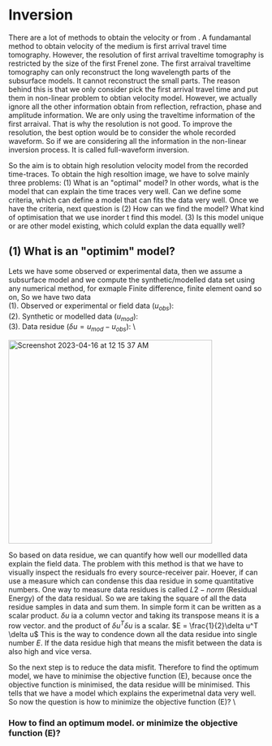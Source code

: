 # Inversion 
There are a lot of methods to obtain the velocity or  from . A fundamantal method to obtain velocity of the medium is first arrival travel time tomography.
However, the resolution of first arrival traveltime tomography is restricted by the size of the first Frenel zone. The first arraival traveltime 
tomography can only reconstruct the long wavelength parts of the subsurface models. It cannot reconstruct the small parts.
The reason behind this is that we only consider pick the first arrival travel time and put them in non-linear problem to obtian velocity model. 
However, we actually ignore all the other information obtain from reflection, refraction, phase and amplitude information. We are only using the 
traveltime information of the first arraival. That is why the resolution is not good. To improve the resolution, the best option would be to consider
the whole recorded waveform. So if we are considering all the information in the non-linear inversion process. It is called full-waveform inversion.

So the aim is to obtain high resolution velocity model from the recorded time-traces. To obtain the high resoltion image, we have to solve mainly three problems:
(1) What is an "optimal" model? In other words, what is the model that can explain the 
time traces very well. Can we define some criteria, which can define a model that can fits the data very well. Once we have the criteria, next question is
(2) How can we find the model? What kind of optimisation that we use inorder t find this model.
(3) Is this model unique or are other model existing, which coluld explan the data equallly well?


## (1) What is an "optimim" model?
Lets we have some observed or experimental data, then we assume a subsurface model and we compute the synthetic/modelled data set using any numerical method, for exmaple Finite difference, finite element oand so on,
So we have two data \
  (1). Observed or experimental or field data $(u_{obs})$: \
  (2). Synthetic or modelled data $(u_{mod})$: \
  (3). Data residue $(\delta u = u_{mod} - u_{obs})$: \
  
  <img width="401" alt="Screenshot 2023-04-16 at 12 15 37 AM" src="https://user-images.githubusercontent.com/47937684/232332519-34dd9af5-178d-43c6-ba50-f923d4827e1b.png">

  
So based on data residue, we can quantify how well our modellled data explain the field data. The problem with this method is that we have to visually inspect the residuals fro every 
source-receiver pair. Hoever, if can use a measure which can condense this daa residue in some quantitative numbers.
One way to measure data residues is called $L2-norm$ (Residual Energy) of the data residual.
So we are taking the square of all the data residue samples in data and sum them. In simple form it can be written as a scalar product. $\delta u$ ia a column vector and taking its transpose means it is a row vector.
and the product of $\delta u^T \delta u$ is a scalar. $E = \frac{1}{2}\delta u^T \delta u$
This is the way to condence down all the data residue into single number $E$.
If the data residue high that means the misfit between the data is also high and vice versa.

So the next step is to reduce the data misfit. Therefore to find the optimum model, we have to minimise the objective function (E), because once the objective function is minimised, the data residue willl be minimised.
This tells that we have a model which explains the experimetnal data very well. So now the question is how to minimize the objective function (E)? \

### How to find an optimum model. or minimize the objective function (E)? 

